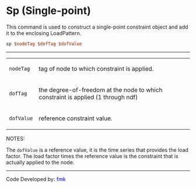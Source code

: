 # Sp (Single-point)

This command is used to construct a single-point constraint object
and add it to the enclosing LoadPattern.

```tcl
sp $nodeTag $dofTag $dofValue
```
<hr />
<table>
<tbody>
<tr class="odd">
<td><p><code class="parameter-table-variable">nodeTag</code></p></td>
<td><p>tag of node to which constraint is applied.</p></td>
</tr>
<tr class="even">
<td><p><code class="parameter-table-variable">dofTag</code></p></td>
<td><p>the degree-of-freedom at the node to which constraint is applied
(1 through ndf)</p></td>
</tr>
<tr class="odd">
<td><p><code class="parameter-table-variable">dofValue</code></p></td>
<td><p>reference constraint value.</p></td>
</tr>
</tbody>
</table>

<p>NOTES:</p>

The `dofValue` is a reference value, it is the time series that
provides the load factor. The load factor times the reference
value is the constraint that is actually applied to the node.

<hr />

<p>Code Developed by: <span style="color:blue">
fmk</span></p>
